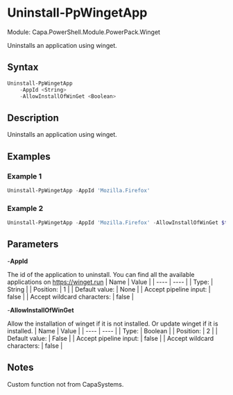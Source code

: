 # Uninstall-PpWingetApp
Module: Capa.PowerShell.Module.PowerPack.Winget

Uninstalls an application using winget.

## Syntax

```powershell
Uninstall-PpWingetApp
	-AppId <String>
	-AllowInstallOfWinGet <Boolean>
```

## Description

Uninstalls an application using winget.

## Examples

### Example 1
```powershell
Uninstall-PpWingetApp -AppId 'Mozilla.Firefox'
```
    
### Example 2
```powershell
Uninstall-PpWingetApp -AppId 'Mozilla.Firefox' -AllowInstallOfWinGet $true
```
    

## Parameters

-**AppId**

The id of the application to uninstall.
You can find all the available applications on https://winget.run
| Name | Value |
| ---- | ---- |
| Type: | String |
| Position: | 1 | 
| Default value: | None | 
| Accept pipeline input: | false | 
| Accept wildcard characters: | false | 

-**AllowInstallOfWinGet**

Allow the installation of winget if it is not installed. Or update winget if it is installed.
| Name | Value |
| ---- | ---- |
| Type: | Boolean |
| Position: | 2 | 
| Default value: | False | 
| Accept pipeline input: | false | 
| Accept wildcard characters: | false | 


## Notes

Custom function not from CapaSystems.
